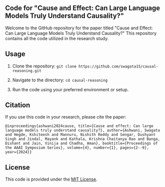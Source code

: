 ## Code for "Cause and Effect: Can Large Language Models Truly Understand Causality?"

Welcome to the GitHub repository for the paper titled "Cause and Effect: Can Large Language Models Truly Understand Causality?" This repository contains all the code utilized in the research study.

## Usage
1. Clone the repository:
`git clone https://github.com/swagata15/causal-reasoning.git`

2. Navigate to the directory:
`cd causal-reasoning`

3. Run the code using your preferred environment or setup.

## Citation
If you use this code in your research, please cite the paper:

`@inproceedings{ashwani2024cause,
  title={Cause and effect: Can large language models truly understand causality?},
  author={Ashwani, Swagata and Hegde, Kshiteesh and Mannuru, Nishith Reddy and Sengar, Dushyant Singh and Jindal, Mayank and Kathala, Krishna Chaitanya Rao and Banga, Dishant and Jain, Vinija and Chadha, Aman},
  booktitle={Proceedings of the AAAI Symposium Series},
  volume={4},
  number={1},
  pages={2--9},
  year={2024}}`

## License
This code is provided under the [MIT License](https://github.com/swagata15/causal-reasoning/blob/main/LICENSE.txt).
